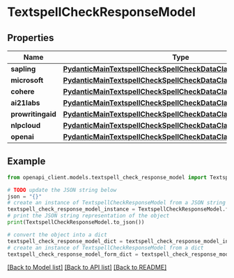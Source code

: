 # TextspellCheckResponseModel


## Properties

Name | Type | Description | Notes
------------ | ------------- | ------------- | -------------
**sapling** | [**PydanticMainTextspellCheckSpellCheckDataClass94559369107088**](PydanticMainTextspellCheckSpellCheckDataClass94559369107088.md) |  | [optional] 
**microsoft** | [**PydanticMainTextspellCheckSpellCheckDataClass94559369172032**](PydanticMainTextspellCheckSpellCheckDataClass94559369172032.md) |  | [optional] 
**cohere** | [**PydanticMainTextspellCheckSpellCheckDataClass94559369163728**](PydanticMainTextspellCheckSpellCheckDataClass94559369163728.md) |  | [optional] 
**ai21labs** | [**PydanticMainTextspellCheckSpellCheckDataClass94559369164672**](PydanticMainTextspellCheckSpellCheckDataClass94559369164672.md) |  | [optional] 
**prowritingaid** | [**PydanticMainTextspellCheckSpellCheckDataClass94559369187248**](PydanticMainTextspellCheckSpellCheckDataClass94559369187248.md) |  | [optional] 
**nlpcloud** | [**PydanticMainTextspellCheckSpellCheckDataClass94559369190960**](PydanticMainTextspellCheckSpellCheckDataClass94559369190960.md) |  | [optional] 
**openai** | [**PydanticMainTextspellCheckSpellCheckDataClass94559369195264**](PydanticMainTextspellCheckSpellCheckDataClass94559369195264.md) |  | [optional] 

## Example

```python
from openapi_client.models.textspell_check_response_model import TextspellCheckResponseModel

# TODO update the JSON string below
json = "{}"
# create an instance of TextspellCheckResponseModel from a JSON string
textspell_check_response_model_instance = TextspellCheckResponseModel.from_json(json)
# print the JSON string representation of the object
print(TextspellCheckResponseModel.to_json())

# convert the object into a dict
textspell_check_response_model_dict = textspell_check_response_model_instance.to_dict()
# create an instance of TextspellCheckResponseModel from a dict
textspell_check_response_model_form_dict = textspell_check_response_model.from_dict(textspell_check_response_model_dict)
```
[[Back to Model list]](../README.md#documentation-for-models) [[Back to API list]](../README.md#documentation-for-api-endpoints) [[Back to README]](../README.md)


